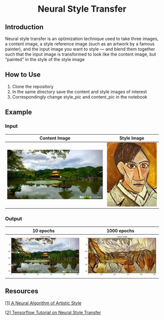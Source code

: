 <h1 align="center">Neural Style Transfer</h1>
<p align="center"> </p>

## Introduction
Neural style transfer is an optimization technique used to take three images, a content image, a style reference image (such as an artwork by a famous painter), and the input image you want to style — and blend them together such that the input image is transformed to look like the content image, but “painted” in the style of the style image

## How to Use
1. Clone the repository 
2. In the same directory save the content and style images of interest 
3. Correspondingly change style_pic and content_pic in the notebook

## Example
### Input
|**Content Image**|**Style Image**|
|:--:|:--:|
|![github-small](japanese_garden.jpg)|![github-small](picasso_selfportrait.jpg)|

### Output
|**10 epochs**|**1000 epochs**|
|:--:|:--:|
|![](https://raw.githubusercontent.com/rnambilakshmi/Neural-Style-Transfer/master/output_image_10.png)|![](output_image_1000.png)|


## Resources
[\[1\] A Neural Algorithm of Artistic Style](https://arxiv.org/abs/1508.06576) 

[\[2\] Tensorflow Tutorial on Neural Style Transfer](https://medium.com/tensorflow/neural-style-transfer-creating-art-with-deep-learning-using-tf-keras-and-eager-execution-7d541ac31398)
